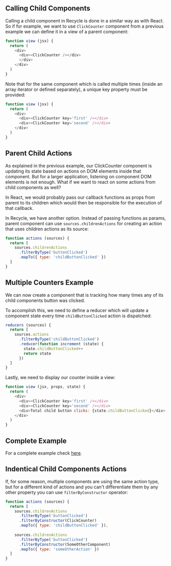 ## Calling Child Components
Calling a child component in Recycle is done in a similar way as with React. So if for example, we want to use `ClickCounter` component from a previous example we can define it in a view of a parent component: 

```javascript
function view (jsx) {
  return (
    <div>
      <div><ClickCounter /></div>
      </div>
    </div>
  )
}
```

Note that for the same component which is called multiple times (inside an array iterator or defined separately), a unique key property must be provided:

```javascript
function view (jsx) {
  return (
    <div>
      <div><ClickCounter key='first' /></div>
      <div><ClickCounter key='second' /></div>
    </div>
  )
}
```

## Parent Child Actions
As explained in the previous example, our ClickCounter component is updating its state based on actions on DOM elements inside that component.
But for a larger application, listening on component DOM elements is not enough. What if we want to react on some actions from child components as well? 

In React, we would probably pass our callback functions as props from parent to its children which would then be responsible for the execution of that callback.

In Recycle, we have another option. Instead of passing functions as params, parent component can use `sources.childrenActions` for creating an action that uses children actions as its source:

```javascript
function actions (sources) {
  return [
    sources.childrenActions
      .filterByType('buttonClicked')
      .mapTo({ type: 'childButtonClicked' })
  ]
}
```

## Multiple Counters Example
We can now create a component that is tracking how many times any of its child components button was clicked.

To accomplish this, we need to define a reducer which will update a component state every time `childButtonClicked` action is dispatched:

```javascript
reducers (sources) {
  return [
    sources.actions
      .filterByType('childButtonClicked')
      .reducer(function increment (state) {
        state.childButtonClicked++
        return state
      })
  ]
}
```

Lastly, we need to display our counter inside a view:

```javascript
function view (jsx, props, state) {
  return (
    <div>
      <div><ClickCounter key='first' /></div>
      <div><ClickCounter key='second' /></div>
      <div>Total child button clicks: {state.childButtonClicked}</div>
    </div>
  )
}
```

## Complete Example
For a complete example check [here](https://github.com/recyclejs/recycle/tree/master/examples/ClickCounter).

## Indentical Child Components Actions
If, for some reason, multiple components are using the same action type, but for a different kind of actions and you can't differentiate them by any other property you can use `filterByConstructor` operator:

```javascript
function actions (sources) {
  return [
    sources.childrenActions
      .filterByType('buttonClicked')
      .filterByConstructor(ClickCounter)
      .mapTo({ type: 'childButtonClicked' }),
    
    sources.childrenActions
      .filterByType('buttonClicked')
      .filterByConstructor(SomeOtherComponent)
      .mapTo({ type: 'someOtherAction' })
  ]
}
```

